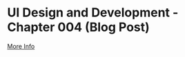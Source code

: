 # UI Design and Development - Chapter 004 (Blog Post)
[More Info](https://github.com/metacube-manthan-rajoria/Assignments/tree/main/003%20-%20UI%20Design%20%26%20Development/Chapter%20004%20-%20Web%20Frameworks%201)

